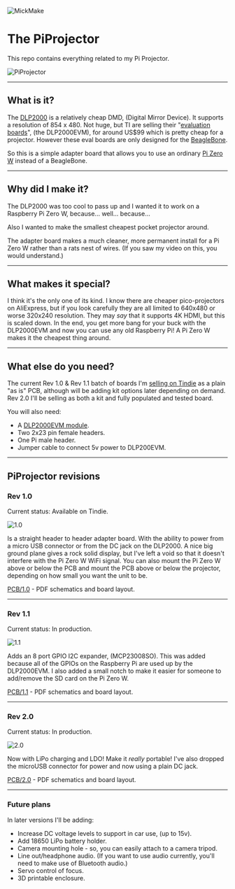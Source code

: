 
![MickMake](https://www.mickmake.com/banner.png)


# The PiProjector
This repo contains everything related to my Pi Projector.

![PiProjector](https://github.com/MickMake/Project-PiProjector/raw/master/PiProjector.jpg)

---
## What is it?
The [DLP2000](http://www.ti.com/product/DLP2000) is a relatively cheap DMD, (Digital Mirror Device). It supports a resolution of 854 x 480. Not huge, but TI are selling their "[evaluation boards](http://www.ti.com/tool/DLPDLCR2000EVM)", (the DLP2000EVM), for around US$99 which is pretty cheap for a projector. However these eval boards are only designed for the [BeagleBone](http://beagleboard.org/bone).

So this is a simple adapter board that allows you to use an ordinary [Pi Zero W](https://www.raspberrypi.org/products/raspberry-pi-zero-w/) instead of a BeagleBone.


---
## Why did I make it?
The DLP2000 was too cool to pass up and I wanted it to work on a Raspberry Pi Zero W, because... well... because...

Also I wanted to make the smallest cheapest pocket projector around.

The adapter board makes a much cleaner, more permanent install for a Pi Zero W rather than a rats nest of wires. (If you saw my video on this, you would understand.)


---
## What makes it special?
I think it's the only one of its kind. I know there are cheaper pico-projectors on AliExpress, but if you look carefully they are all limited to 640x480 or worse 320x240 resolution. They may *say* that it supports 4K HDMI, but this is scaled down.
In the end, you get more bang for your buck with the DLP2000EVM and now you can use any old Raspberry Pi! A Pi Zero W makes it the cheapest thing around.


---
## What else do you need?
The current Rev 1.0 & Rev 1.1 batch of boards I'm [selling on Tindie](https://www.tindie.com/products/mickmake/pi-projector/) as a plain "as is" PCB, although will be adding kit options later depending on demand.
Rev 2.0 I'll be selling as both a kit and fully populated and tested board.

You will also need:

* A [DLP2000EVM module](http://www.ti.com/tool/DLPDLCR2000EVM).
* Two 2x23 pin female headers.
* One Pi male header.
* Jumper cable to connect 5v power to DLP200EVM.


---
## PiProjector revisions

### Rev 1.0

Current status: Available on Tindie.

![1.0](https://github.com/MickMake/Project-PiProjector/raw/master/PCB/1.0/PiProjector-1.0.png)

Is a straight header to header adapter board. With the ability to power from a micro USB connector or from the DC jack on the DLP2000.
A nice big ground plane gives a rock solid display, but I've left a void so that it doesn't interfere with the Pi Zero W WiFi signal.
You can also mount the Pi Zero W above or below the PCB and mount the PCB above or below the projector, depending on how small you want the unit to be.

[PCB/1.0](PCB/1.0) - PDF schematics and board layout.


---
### Rev 1.1

Current status: In production.

![1.1](https://github.com/MickMake/Project-PiProjector/raw/master/PCB/1.1/PiProjector-1.1.png)

Adds an 8 port GPIO I2C expander, (MCP23008SO). This was added because all of the GPIOs on the Raspberry Pi are used up by the DLP2000EVM.
I also added a small notch to make it easier for someone to add/remove the SD card on the Pi Zero W.

[PCB/1.1](PCB/1.1) - PDF schematics and board layout.


---
### Rev 2.0

Current status: In production.

![2.0](https://github.com/MickMake/Project-PiProjector/raw/master/PCB/2.0/PiProjector-2.0.png)

Now with LiPo charging and LDO! Make it *really* portable! I've also dropped the microUSB connector for power and now using a plain DC jack.

[PCB/2.0](PCB/2.0) - PDF schematics and board layout.


---
### Future plans

In later versions I'll be adding:

* Increase DC voltage levels to support in car use, (up to 15v).
* Add 18650 LiPo battery holder.
* Camera mounting hole - so, you can easily attach to a camera tripod.
* Line out/headphone audio. (If you want to use audio currently, you'll need to make use of Bluetooth audio.)
* Servo control of focus.
* 3D printable enclosure.


